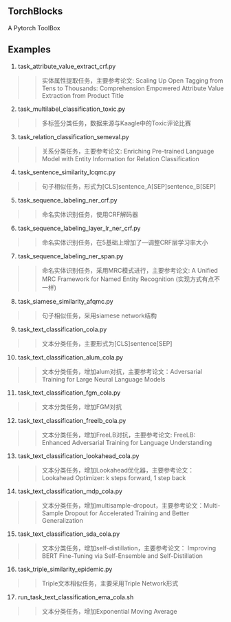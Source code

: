## TorchBlocks

A Pytorch ToolBox

## Examples

1. task_attribute_value_extract_crf.py
>> 实体属性提取任务，主要参考论文: Scaling Up Open Tagging from Tens to Thousands: Comprehension Empowered Attribute Value Extraction from Product Title

2. task_multilabel_classification_toxic.py
>> 多标签分类任务，数据来源与Kaagle中的Toxic评论比赛

3. task_relation_classification_semeval.py
>> 关系分类任务，主要参考论文: Enriching Pre-trained Language Model with Entity Information for Relation Classification

4. task_sentence_similarity_lcqmc.py
>> 句子相似任务，形式为[CLS]sentence_A[SEP]sentence_B[SEP]

5. task_sequence_labeling_ner_crf.py
>> 命名实体识别任务，使用CRF解码器

6. task_sequence_labeling_layer_lr_ner_crf.py
>> 命名实体识别任务，在5基础上增加了—调整CRF层学习率大小

7. task_sequence_labeling_ner_span.py
>> 命名实体识别任务，采用MRC模式进行，主要参考论文: A Unified MRC Framework for Named Entity Recognition (实现方式有点不一样)

8. task_siamese_similarity_afqmc.py
>> 句子相似任务，采用siamese network结构

9. task_text_classification_cola.py
>> 文本分类任务，主要形式为[CLS]sentence[SEP]

10. task_text_classification_alum_cola.py
>> 文本分类任务，增加alum对抗，主要参考论文：Adversarial Training for Large Neural Language Models

11. task_text_classification_fgm_cola.py
>> 文本分类任务，增加FGM对抗

12. task_text_classification_freelb_cola.py
>> 文本分类任务，增加FreeLB对抗，主要参考论文: FreeLB: Enhanced Adversarial Training for Language Understanding

13. task_text_classification_lookahead_cola.py
>> 文本分类任务，增加Lookahead优化器，主要参考论文：Lookahead Optimizer: k steps forward, 1 step back

14. task_text_classification_mdp_cola.py
>> 文本分类任务，增加multisample-dropout，主要参考论文：Multi-Sample Dropout for Accelerated Training and Better Generalization

15. task_text_classification_sda_cola.py
>> 文本分类任务，增加self-distillation，主要参考论文： Improving BERT Fine-Tuning via Self-Ensemble and Self-Distillation

16. task_triple_similarity_epidemic.py
>> Triple文本相似任务，主要采用Triple Network形式

17. run_task_text_classification_ema_cola.sh
>> 文本分类任务，增加Exponential Moving Average


